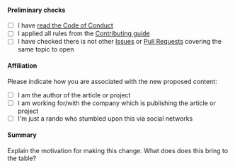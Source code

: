 #### Preliminary checks

- [ ] I have [read the Code of Conduct](https://github.com/kdeldycke/awesome-iam/blob/main/.github/code-of-conduct.md)
- [ ] I applied all rules from the [Contributing guide](https://github.com/kdeldycke/awesome-iam/blob/main/.github/contributing.md)
- [ ] I have checked there is not other [Issues](https://github.com/kdeldycke/awesome-iam/issues) or [Pull Requests](https://github.com/kdeldycke/awesome-iam/pulls) covering the same topic to open

#### Affiliation

Please indicate how you are associated with the new proposed content:

- [ ] I am the author of the article or project
- [ ] I am working for/with the company which is publishing the article or project
- [ ] I'm just a rando who stumbled upon this via social networks

#### Summary

<!-- You can skip this if you're proposing something as trivial as fixing a typo -->

Explain the motivation for making this change. What does does this bring to the table?
